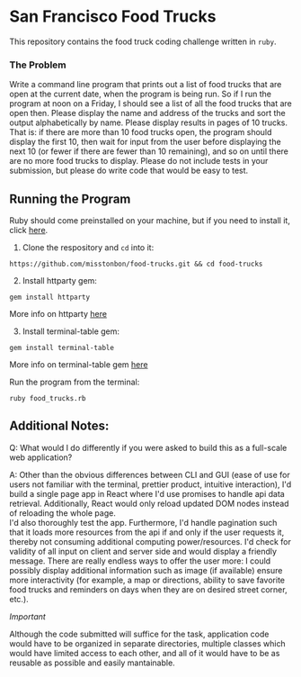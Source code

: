 # San Francisco Food Trucks 
This repository contains the food truck coding challenge written in `ruby`.
### The Problem
Write a command line program that prints out a list of food trucks that are open at the current
date, when the program is being run. So if I run the program at noon on a Friday, I should see a
list of all the food trucks that are open then.
Please display the name and address of the trucks and sort the output alphabetically by name.
Please display results in pages of 10 trucks. That is: if there are more than 10 food trucks open,
the program should display the first 10, then wait for input from the user before displaying the
next 10 (or fewer if there are fewer than 10 remaining), and so on until there are no more food
trucks to display.
Please do not include tests in your submission, but please do write code that would be easy to test.

## Running the Program
Ruby should come preinstalled on your machine, but if you need to install it, click [here](https://www.ruby-lang.org/en/documentation/installation/).

1. Clone the respository and `cd` into it:
```
https://github.com/misstonbon/food-trucks.git && cd food-trucks
```
2. Install httparty gem:
```
gem install httparty
```
More info on httparty [here](https://github.com/jnunemaker/httparty)

3. Install terminal-table gem:
```
gem install terminal-table
```
More info on terminal-table gem [here](https://github.com/tj/terminal-table)

Run the program from the terminal:
```
ruby food_trucks.rb
```
## Additional Notes:
Q: What would I do differently if you were asked to build this as a full-scale web application?

A: Other than the obvious differences between CLI and GUI (ease of use for users not familiar with the terminal, prettier product, intuitive interaction), 
I'd build a single page app in React where I'd use promises to handle api data retrieval. Additionally, React would only reload updated DOM nodes instead of reloading the whole page.  
I'd also thoroughly test the app.
Furthermore, I'd handle pagination such that it loads more resources from the api if and only if the user requests it, thereby not consuming additional computing power/resources. 
I'd check for validity of all input on client and server side and would display a friendly message. 
There are really endless ways to offer the user more: I could possibly display additional information such as image (if available)  ensure more interactivity (for example, a map or directions, ability to save favorite food trucks and reminders on days when they are on desired street corner, etc.).

*Important* 

Although the code submitted will suffice for the task, application code would have to be organized in separate directories, multiple classes which would have limited access to each other, and all of it would have to be as reusable as possible and easily mantainable. 


  
